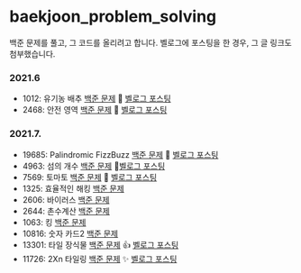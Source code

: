 # baekjoon_problem_solving
백준 문제를 풀고, 그 코드를 올리려고 합니다. 벨로그에 포스팅을 한 경우, 그 글 링크도 첨부했습니다.

### 2021.6
- 1012: 유기농 배추 [백준 문제](https://www.acmicpc.net/problem/1012) 🌻 [벨로그 포스팅](https://velog.io/@tjdls111/%EB%B0%B1%EC%A4%80-1012%EB%B2%88-%EC%9C%A0%EA%B8%B0%EB%86%8D-%EB%B0%B0%EC%B6%94)
- 2468: 안전 영역 [백준 문제](https://www.acmicpc.net/problem/2468) 🌷 [벨로그 포스팅](https://velog.io/@tjdls111/%EB%B0%B1%EC%A4%80-2468-%EC%95%88%EC%A0%84-%EC%98%81%EC%97%AD)
### 2021.7.
- 19685: Palindromic FizzBuzz  [백준 문제](https://www.acmicpc.net/problem/19685) 🍉 [벨로그 포스팅](https://velog.io/@tjdls111/%EB%B0%B1%EC%A4%80-19685%EB%B2%88-Palindromic-FizzBuzz)
- 4963: 섬의 개수 [백준 문제](https://www.acmicpc.net/problem/4963) 🌱[벨로그 포스팅](https://velog.io/@tjdls111/%EB%B0%B1%EC%A4%80-4963-%EC%84%AC%EC%9D%98-%EA%B0%9C%EC%88%98)
- 7569: 토마토 [백준 문제](https://www.acmicpc.net/problem/7569) 🎉 [벨로그 포스팅](https://velog.io/@tjdls111/%EB%B0%B1%EC%A4%80-7569-%ED%86%A0%EB%A7%88%ED%86%A0)
- 1325: 효율적인 해킹 [백준 문제](https://www.acmicpc.net/problem/1325)
- 2606: 바이러스 [백준 문제](https://www.acmicpc.net/problem/2606)
- 2644: 촌수계산 [백준 문제](https://www.acmicpc.net/problem/2644) 
- 1063: 킹 [백준 문제](https://www.acmicpc.net/problem/1063)
- 10816: 숫자 카드2 [백준 문제](https://www.acmicpc.net/problem/10816)
- 13301: 타일 장식물 [백준 문제](https://www.acmicpc.net/problem/13301) 👍 [벨로그 포스팅](https://velog.io/@tjdls111/%EB%B0%B1%EC%A4%80-13301-%ED%83%80%EC%9D%BC-%EC%9E%A5%EC%8B%9D%EB%AC%BC)
- 11726: 2Xn 타일링 [백준 문제](https://www.acmicpc.net/problem/11726) ✨ [벨로그 포스팅](https://velog.io/@tjdls111/%EB%B0%B1%EC%A4%80-111726%EB%B2%88-2Xn-%ED%83%80%EC%9D%BC%EB%A7%81)
